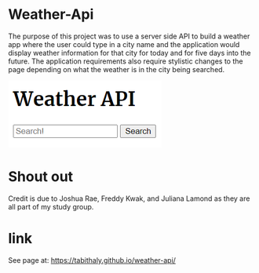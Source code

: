 # Weather-Api

The purpose of this project was to use a server side API to build a weather app where the user could type in a city name and the application would display weather information for that city for today and for five days into the future. The application requirements also require stylistic changes to the page depending on what the weather is in the city being searched.

![screanshot of deployed app](./assets/images/weather-pic.png)

# Shout out
Credit is due to Joshua Rae, Freddy Kwak, and Juliana Lamond as they are all part of my study group. 

# link
See page at: https://tabithaly.github.io/weather-api/